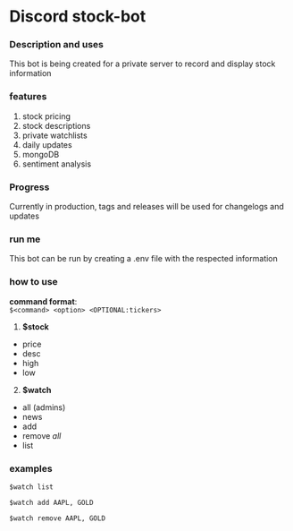 # Discord stock-bot

### Description and uses
This bot is being created for a private server to record and display stock information

### features
1. stock pricing
2. stock descriptions
3. private watchlists
4. daily updates
5. mongoDB
6. sentiment analysis

### Progress
Currently in production, tags and releases will be used for changelogs and updates

### run me
This bot can be run by creating a .env file with the respected information

### how to use
**command format**:\
```$<command> <option> <OPTIONAL:tickers>```
1. **$stock**
  - price
  - desc
  - high
  - low
2. **$watch**
  - all (admins)
  - news
  - add
  - remove *all*
  - list
  
### examples
```
$watch list
```
```
$watch add AAPL, GOLD
```
```
$watch remove AAPL, GOLD
```
